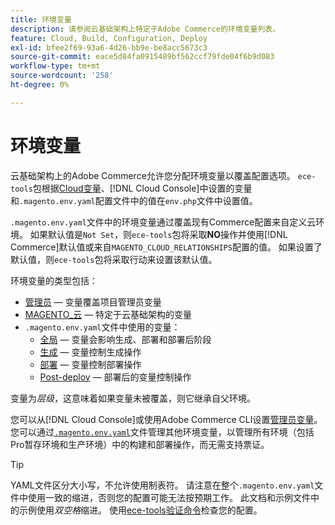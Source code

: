 ```yaml
---
title: 环境变量
description: 请参阅云基础架构上特定于Adobe Commerce的环境变量列表。
feature: Cloud, Build, Configuration, Deploy
exl-id: bfee2f69-93a6-4d26-bb9e-be8acc5673c3
source-git-commit: eace5d84fa0915489bf562ccf79fde04f6b9d083
workflow-type: tm+mt
source-wordcount: '258'
ht-degree: 0%

---
```


# 环境变量

云基础架构上的Adobe Commerce允许您分配环境变量以覆盖配置选项。 `ece-tools`包根据[Cloud变量](variables-cloud.md)、[!DNL Cloud Console]中设置的变量和`.magento.env.yaml`配置文件中的值在`env.php`文件中设置值。

`.magento.env.yaml`文件中的环境变量通过覆盖现有Commerce配置来自定义云环境。 如果默认值是`Not Set`，则`ece-tools`包将采取&#x200B;**NO**&#x200B;操作并使用[!DNL Commerce]默认值或来自`MAGENTO_CLOUD_RELATIONSHIPS`配置的值。 如果设置了默认值，则`ece-tools`包将采取行动来设置该默认值。

环境变量的类型包括：

- [管理员](variables-admin.md) — 变量覆盖项目管理员变量
- [MAGENTO_云](variables-cloud.md) — 特定于云基础架构的变量
- `.magento.env.yaml`文件中使用的变量：
   - [全局](variables-global.md) — 变量会影响生成、部署和部署后阶段
   - [生成](variables-build.md) — 变量控制生成操作
   - [部署](variables-deploy.md) — 变量控制部署操作
   - [Post-deploy](variables-post-deploy.md) — 部署后的变量控制操作

变量为&#x200B;_层级_，这意味着如果变量未被覆盖，则它继承自父环境。

您可以从[!DNL Cloud Console]或使用Adobe Commerce CLI设置[管理员变量](variables-admin.md)。 您可以通过[`.magento.env.yaml`](configure-env-yaml.md)文件管理其他环境变量，以管理所有环境（包括Pro暂存环境和生产环境）中的构建和部署操作，而无需支持票证。

>[!TIP]
>
>YAML文件区分大小写，不允许使用制表符。 请注意在整个`.magento.env.yaml`文件中使用一致的缩进，否则您的配置可能无法按预期工作。 此文档和示例文件中的示例使用&#x200B;_双空格_&#x200B;缩进。 使用[ece-tools验证命令](configure-env-yaml.md#validate-configuration-file)检查您的配置。
